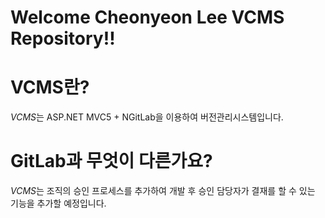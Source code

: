 Welcome Cheonyeon Lee VCMS Repository!!
===========

VCMS란?
============
*VCMS*는 ASP.NET MVC5 + NGitLab을 이용하여 버전관리시스템입니다.

GitLab과 무엇이 다른가요?
============
*VCMS*는 조직의 승인 프로세스를 추가하여 개발 후 승인 담당자가 결재를 할 수 있는 기능을 추가할 예정입니다.




